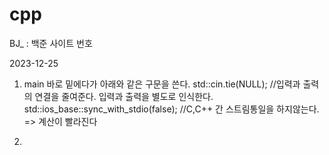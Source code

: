 # cpp
BJ_ : 백준 사이트 번호


2023-12-25 
1) main 바로 밑에다가 아래와 같은 구문을 쓴다.
	std::cin.tie(NULL); //입력과 출력의 연결을 줄여준다. 입력과 출력을 별도로 인식한다.
	std::ios_base::sync_with_stdio(false); //C,C++ 간 스트림통일을 하지않는다.
  => 계산이 빨라진다

2) 

